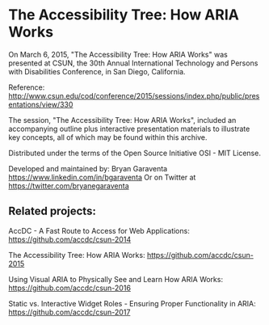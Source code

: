 The Accessibility Tree: How ARIA Works
===

On March 6, 2015, "The Accessibility Tree: How ARIA Works" was presented at CSUN, the 30th Annual International Technology and Persons with Disabilities Conference, in San Diego, California.

Reference: http://www.csun.edu/cod/conference/2015/sessions/index.php/public/presentations/view/330

The session, "The Accessibility Tree: How ARIA Works", included an accompanying outline plus interactive presentation materials to illustrate key concepts, all of which may be found within this archive.

Distributed under the terms of the Open Source Initiative OSI - MIT License.

Developed and maintained by: Bryan Garaventa https://www.linkedin.com/in/bgaraventa
Or on Twitter at https://twitter.com/bryanegaraventa

Related projects:
-----

AccDC - A Fast Route to Access for Web Applications: https://github.com/accdc/csun-2014

The Accessibility Tree: How ARIA Works: https://github.com/accdc/csun-2015

Using Visual ARIA to Physically See and Learn How ARIA Works: https://github.com/accdc/csun-2016

Static vs. Interactive Widget Roles - Ensuring Proper Functionality in ARIA: https://github.com/accdc/csun-2017